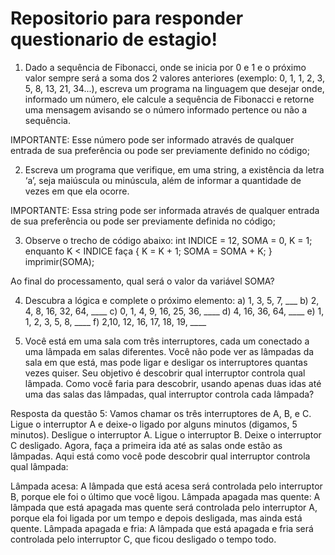 # Repositorio para responder questionario de estagio! 


1) Dado a sequência de Fibonacci, onde se inicia por 0 e 1 e o próximo valor sempre será a soma dos 2 valores anteriores (exemplo: 0, 1, 1, 2, 3, 5, 8, 13, 21, 34...), escreva um programa na linguagem que desejar onde, informado um número,
ele calcule a sequência de Fibonacci e retorne uma mensagem avisando se o número informado pertence ou não a sequência.

IMPORTANTE: Esse número pode ser informado através de qualquer entrada de sua preferência ou pode ser previamente definido no código;

2) Escreva um programa que verifique, em uma string, a existência da letra ‘a’, seja maiúscula ou minúscula, além de informar a quantidade de vezes em que ela ocorre.

IMPORTANTE: Essa string pode ser informada através de qualquer entrada de sua preferência ou pode ser previamente definida no código;

3) Observe o trecho de código abaixo: int INDICE = 12, SOMA = 0, K = 1; enquanto K < INDICE faça { K = K + 1; SOMA = SOMA + K; } imprimir(SOMA);

Ao final do processamento, qual será o valor da variável SOMA?

4) Descubra a lógica e complete o próximo elemento:
a) 1, 3, 5, 7, ___
b) 2, 4, 8, 16, 32, 64, ____
c) 0, 1, 4, 9, 16, 25, 36, ____
d) 4, 16, 36, 64, ____
e) 1, 1, 2, 3, 5, 8, ____
f) 2,10, 12, 16, 17, 18, 19, ____


5) Você está em uma sala com três interruptores, cada um conectado a uma lâmpada em salas diferentes. Você não pode ver as lâmpadas da sala em que está, mas pode ligar e desligar os interruptores quantas vezes quiser.
 Seu objetivo é descobrir qual interruptor controla qual lâmpada. Como você faria para descobrir, usando apenas duas idas até uma das salas das lâmpadas, qual interruptor controla cada lâmpada?

Resposta da questão 5: Vamos chamar os três interruptores de A, B, e C. Ligue o interruptor A e deixe-o ligado por alguns minutos (digamos, 5 minutos).
Desligue o interruptor A.
Ligue o interruptor B.
Deixe o interruptor C desligado.
Agora, faça a primeira ida até as salas onde estão as lâmpadas. Aqui está como você pode descobrir qual interruptor controla qual lâmpada:

Lâmpada acesa: A lâmpada que está acesa será controlada pelo interruptor B, porque ele foi o último que você ligou.
Lâmpada apagada mas quente: A lâmpada que está apagada mas quente será controlada pelo interruptor A, porque ela foi ligada por um tempo e depois desligada, mas ainda está quente.
Lâmpada apagada e fria: A lâmpada que está apagada e fria será controlada pelo interruptor C, que ficou desligado o tempo todo.
